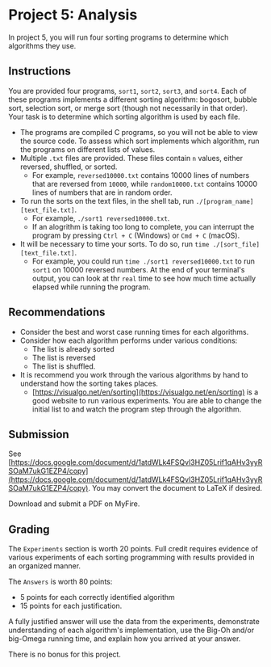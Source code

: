 # Project 5: Analysis

In project 5, you will run four sorting programs to determine which algorithms they use.

## Instructions

You are provided four programs, `sort1`, `sort2`, `sort3`, and `sort4`. Each of these programs implements a different sorting algorithm: bogosort, bubble sort, selection sort, or merge sort (though not necessarily in that order). Your task is to determine which sorting algorithm is used by each file.

- The programs are compiled C programs, so you will not be able to view the source code. To assess which sort implements which algorithm, run the programs on different lists of values.
- Multiple `.txt` files are provided. These files contain `n` values, either reversed, shuffled, or sorted.
  - For example, `reversed10000.txt` contains 10000 lines of numbers that are reversed from `10000`, while  `random10000.txt` contains 10000 lines of numbers that are in random order.
- To run the sorts on the text files, in the shell tab, run `./[program_name] [text_file.txt]`. 
  - For example, `./sort1 reversed10000.txt`.
  - If an alogrithm is taking too long to complete, you can interrupt the program by pressing `Ctrl + C` (Windows) or `Cmd + C` (macOS).
- It will be necessary to time your sorts. To do so, run `time ./[sort_file] [text_file.txt]`.
  - For example, you could run `time ./sort1 reversed10000.txt` to run `sort1` on 10000 reversed numbers. At the end of your terminal's output, you can look at thr `real` time to see how much time actually elapsed while running the program.

## Recommendations

- Consider the best and worst case running times for each algorithms.
- Consider how each algorithm performs under various conditions:
  - The list is already sorted
  - The list is reversed
  - The list is shuffled.
- It is recommend you work through the various algorithms by hand to understand how the sorting takes places.
  - [https://visualgo.net/en/sorting](https://visualgo.net/en/sorting) is a good website to run various experiments. You are able to change the initial list to and watch the program step through the algorithm.

## Submission

See [https://docs.google.com/document/d/1atdWLk4FSQvl3HZ05Lrif1qAHv3yyRSOaM7ukG1EZP4/copy](https://docs.google.com/document/d/1atdWLk4FSQvl3HZ05Lrif1qAHv3yyRSOaM7ukG1EZP4/copy). You may convert the document to LaTeX if desired.

Download and submit a PDF on MyFire.

## Grading

The `Experiments` section is worth 20 points. Full credit requires evidence of various experiments of each sorting programming with results provided in an organized manner.

The `Answers` is worth 80 points:

- 5 points for each correctly identified algorithm
- 15 points for each justification.

A fully justified answer will use the data from the experiments, demonstrate understanding of each algorithm's implementation, use the Big-Oh and/or big-Omega running time, and explain how you arrived at your answer.

There is no bonus for this project.
